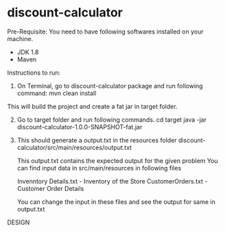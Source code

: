 # discount-calculator

Pre-Requisite:
You need to have following softwares installed on your machine.
- JDK 1.8 
- Maven

Instructions to run:

1. On Terminal, go to discount-calculator package and run following command:
   mvn clean install
 
  This will build the project and create a fat jar in target folder.
  
2. Go to target folder and run following commands.
   cd target
   java -jar discount-calculator-1.0.0-SNAPSHOT-fat.jar
   
3. This should generate a output.txt in the resources folder
   discount-calculator/src/main/resources/output.txt
   
   This output.txt contains the expected output for the given problem
   You can find input data in src/main/resources in following files
   
   Invenntory Details.txt - Inventory of the Store
   CustomerOrders.txt - Customer Order Details
   
   You can change the input in these files and see the output for same in output.txt
   
   
DESIGN
   
   
